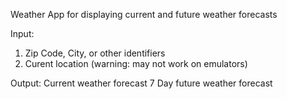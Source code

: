 Weather App for displaying current and future weather forecasts

Input:
1. Zip Code, City, or other identifiers
2. Curent location (warning: may not work on emulators)

Output:
Current weather forecast
7 Day future weather forecast

